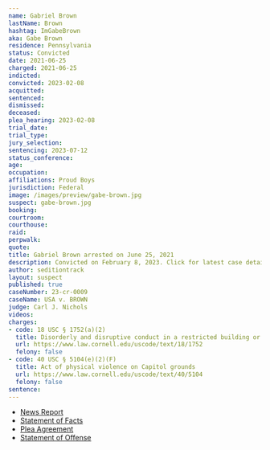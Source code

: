 ```yaml
---
name: Gabriel Brown
lastName: Brown
hashtag: ImGabeBrown
aka: Gabe Brown
residence: Pennsylvania
status: Convicted
date: 2021-06-25
charged: 2021-06-25
indicted:
convicted: 2023-02-08
acquitted:
sentenced:
dismissed:
deceased:
plea_hearing: 2023-02-08
trial_date:
trial_type:
jury_selection:
sentencing: 2023-07-12
status_conference:
age:
occupation:
affiliations: Proud Boys
jurisdiction: Federal
image: /images/preview/gabe-brown.jpg
suspect: gabe-brown.jpg
booking:
courtroom:
courthouse:
raid:
perpwalk:
quote:
title: Gabriel Brown arrested on June 25, 2021
description: Convicted on February 8, 2023. Click for latest case details.
author: seditiontrack
layout: suspect
published: true
caseNumber: 23-cr-0009
caseName: USA v. BROWN
judge: Carl J. Nichols
videos:
charges:
- code: 18 USC § 1752(a)(2)
  title: Disorderly and disruptive conduct in a restricted building or grounds
  url: https://www.law.cornell.edu/uscode/text/18/1752
  felony: false
- code: 40 USC § 5104(e)(2)(F)
  title: Act of physical violence on Capitol grounds
  url: https://www.law.cornell.edu/uscode/text/40/5104
  felony: false
sentence:
---
```

- [News Report](https://www.wusa9.com/article/news/national/capitol-riots/youtuber-zvonimir-jurlina-charged-in-capitol-riot-says-donald-trump-should-pay-his-legal-fees-this-all-happened-because-of-you-gabriel-brown/65-f3712eae-0bba-4274-96d0-c3672437a7eb)
- [Statement of Facts](https://www.justice.gov/usao-dc/case-multi-defendant/file/1407951/download)
- [Plea Agreement](https://storage.courtlistener.com/recap/gov.uscourts.dcd.250787/gov.uscourts.dcd.250787.31.0.pdf)
- [Statement of Offense](https://storage.courtlistener.com/recap/gov.uscourts.dcd.250787/gov.uscourts.dcd.250787.32.0.pdf)
